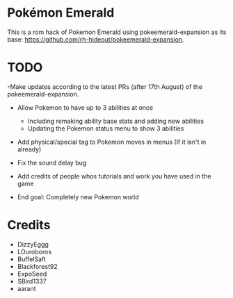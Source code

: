 # Pokémon Emerald

This is a rom hack of Pokemon Emerald using pokeemerald-expansion as its base: https://github.com/rh-hideout/pokeemerald-expansion.

# TODO

-Make updates according to the latest PRs (after 17th August) of the pokeemerald-expansion. 

- Allow Pokemon to have up to 3 abilities at once
	- Including remaking ability base stats and adding new abilities
	- Updating the Pokemon status menu to show 3 abilities
- Add physical/special tag to Pokemon moves in menus (If it isn't in already)
- Fix the sound delay bug
- Add credits of people whos tutorials and work you have used in the game

- End goal: Completely new Pokemon world

# Credits

- DizzyEggg
- LOuroboros
- BuffelSaft
- Blackforest92
- ExpoSeed
- SBird1337
- aarant